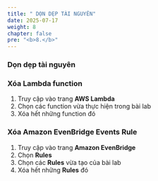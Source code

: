 ```yaml
---
title: " DỌN DẸP TÀI NGUYÊN"
date: 2025-07-17
weight: 8
chapter: false
pre: "<b>8.</b>"
---
```


### Dọn dẹp tài nguyên

### Xóa Lambda function
1. Truy cập vào trang **AWS Lambda**
2. Chọn các function vừa thực hiện trong bài lab 
3. Xóa hết những function đó

### Xóa Amazon EvenBridge Events Rule
1. Truy cập vào trang **Amazon EvenBridge**
2. Chọn **Rules**
3. Chọn các **Rules** vừa tạo của bài lab 
4. Xóa hết những **Rules** đó